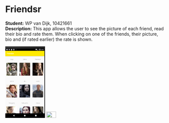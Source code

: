 # Friendsr
**Student:** WP van Dijk, 10421661  
**Description:** This app allows the user to see the picture of each friend, read their bio and rate them. When clicking on one of the friends, their picture, bio and (if rated earlier) the rate is shown.

<img src="https://github.com/MyBunzor/friendsr/blob/master/docs/Friendsr1.png" width="25%" height="25%"/> <img src="https://github.com/MyBunzor/friendsr/blob/master/docs/FriendsrBio1.png" width="25%" height="25%"/> 


